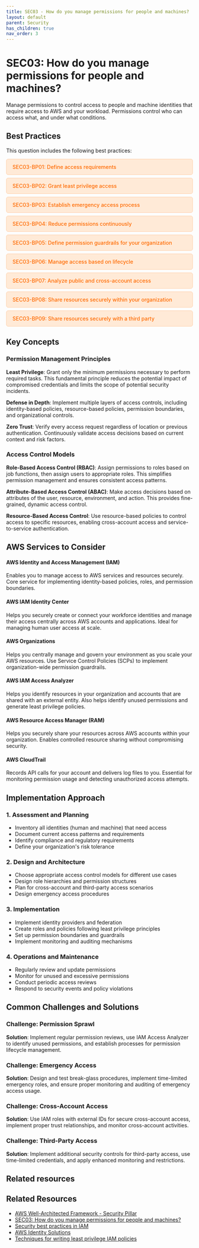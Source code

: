 ```yaml
---
title: SEC03 - How do you manage permissions for people and machines?
layout: default
parent: Security
has_children: true
nav_order: 3
---
```


<div class="pillar-header">
  <h1>SEC03: How do you manage permissions for people and machines?</h1>
  <p>Manage permissions to control access to people and machine identities that require access to AWS and your workload. Permissions control who can access what, and under what conditions.</p>
</div>

## Best Practices

This question includes the following best practices:

<div class="best-practices-list">
  <ul>
    <li><a href="./SEC03-BP01">SEC03-BP01: Define access requirements</a></li>
    <li><a href="./SEC03-BP02">SEC03-BP02: Grant least privilege access</a></li>
    <li><a href="./SEC03-BP03">SEC03-BP03: Establish emergency access process</a></li>
    <li><a href="./SEC03-BP04">SEC03-BP04: Reduce permissions continuously</a></li>
    <li><a href="./SEC03-BP05">SEC03-BP05: Define permission guardrails for your organization</a></li>
    <li><a href="./SEC03-BP06">SEC03-BP06: Manage access based on lifecycle</a></li>
    <li><a href="./SEC03-BP07">SEC03-BP07: Analyze public and cross-account access</a></li>
    <li><a href="./SEC03-BP08">SEC03-BP08: Share resources securely within your organization</a></li>
    <li><a href="./SEC03-BP09">SEC03-BP09: Share resources securely with a third party</a></li>
  </ul>
</div>

## Key Concepts

### Permission Management Principles

**Least Privilege**: Grant only the minimum permissions necessary to perform required tasks. This fundamental principle reduces the potential impact of compromised credentials and limits the scope of potential security incidents.

**Defense in Depth**: Implement multiple layers of access controls, including identity-based policies, resource-based policies, permission boundaries, and organizational controls.

**Zero Trust**: Verify every access request regardless of location or previous authentication. Continuously validate access decisions based on current context and risk factors.

### Access Control Models

**Role-Based Access Control (RBAC)**: Assign permissions to roles based on job functions, then assign users to appropriate roles. This simplifies permission management and ensures consistent access patterns.

**Attribute-Based Access Control (ABAC)**: Make access decisions based on attributes of the user, resource, environment, and action. This provides fine-grained, dynamic access control.

**Resource-Based Access Control**: Use resource-based policies to control access to specific resources, enabling cross-account access and service-to-service authentication.

## AWS Services to Consider

<div class="aws-service">
  <div class="aws-service-content">
    <h4>AWS Identity and Access Management (IAM)</h4>
    <p>Enables you to manage access to AWS services and resources securely. Core service for implementing identity-based policies, roles, and permission boundaries.</p>
  </div>
</div>

<div class="aws-service">
  <div class="aws-service-content">
    <h4>AWS IAM Identity Center</h4>
    <p>Helps you securely create or connect your workforce identities and manage their access centrally across AWS accounts and applications. Ideal for managing human user access at scale.</p>
  </div>
</div>

<div class="aws-service">
  <div class="aws-service-content">
    <h4>AWS Organizations</h4>
    <p>Helps you centrally manage and govern your environment as you scale your AWS resources. Use Service Control Policies (SCPs) to implement organization-wide permission guardrails.</p>
  </div>
</div>

<div class="aws-service">
  <div class="aws-service-content">
    <h4>AWS IAM Access Analyzer</h4>
    <p>Helps you identify resources in your organization and accounts that are shared with an external entity. Also helps identify unused permissions and generate least privilege policies.</p>
  </div>
</div>

<div class="aws-service">
  <div class="aws-service-content">
    <h4>AWS Resource Access Manager (RAM)</h4>
    <p>Helps you securely share your resources across AWS accounts within your organization. Enables controlled resource sharing without compromising security.</p>
  </div>
</div>

<div class="aws-service">
  <div class="aws-service-content">
    <h4>AWS CloudTrail</h4>
    <p>Records API calls for your account and delivers log files to you. Essential for monitoring permission usage and detecting unauthorized access attempts.</p>
  </div>
</div>

## Implementation Approach

### 1. Assessment and Planning
- Inventory all identities (human and machine) that need access
- Document current access patterns and requirements
- Identify compliance and regulatory requirements
- Define your organization's risk tolerance

### 2. Design and Architecture
- Choose appropriate access control models for different use cases
- Design role hierarchies and permission structures
- Plan for cross-account and third-party access scenarios
- Design emergency access procedures

### 3. Implementation
- Implement identity providers and federation
- Create roles and policies following least privilege principles
- Set up permission boundaries and guardrails
- Implement monitoring and auditing mechanisms

### 4. Operations and Maintenance
- Regularly review and update permissions
- Monitor for unused and excessive permissions
- Conduct periodic access reviews
- Respond to security events and policy violations

## Common Challenges and Solutions

### Challenge: Permission Sprawl
**Solution**: Implement regular permission reviews, use IAM Access Analyzer to identify unused permissions, and establish processes for permission lifecycle management.

### Challenge: Emergency Access
**Solution**: Design and test break-glass procedures, implement time-limited emergency roles, and ensure proper monitoring and auditing of emergency access usage.

### Challenge: Cross-Account Access
**Solution**: Use IAM roles with external IDs for secure cross-account access, implement proper trust relationships, and monitor cross-account activities.

### Challenge: Third-Party Access
**Solution**: Implement additional security controls for third-party access, use time-limited credentials, and apply enhanced monitoring and restrictions.

## Related resources

<div class="related-resources">
  <h2>Related Resources</h2>
  <ul>
    <li><a href="https://docs.aws.amazon.com/wellarchitected/latest/security-pillar/welcome.html">AWS Well-Architected Framework - Security Pillar</a></li>
    <li><a href="https://docs.aws.amazon.com/wellarchitected/latest/framework/sec-03.html">SEC03: How do you manage permissions for people and machines?</a></li>
    <li><a href="https://docs.aws.amazon.com/IAM/latest/UserGuide/best-practices.html">Security best practices in IAM</a></li>
    <li><a href="https://aws.amazon.com/identity/">AWS Identity Solutions</a></li>
    <li><a href="https://aws.amazon.com/blogs/security/techniques-for-writing-least-privilege-iam-policies/">Techniques for writing least privilege IAM policies</a></li>
  </ul>
</div>

<style>
.best-practices-list ul {
  list-style-type: none;
  padding-left: 0;
}

.best-practices-list li {
  background-color: #ffead7;
  margin-bottom: 0.5rem;
  border-radius: 5px;
  border: 1px solid #ffcca5;
}

.best-practices-list li a {
  display: block;
  padding: 0.75rem 1rem;
  color: #ff6a00;
  text-decoration: none;
  font-weight: 500;
}

.best-practices-list li a:hover {
  background-color: #ffcca5;
  border-radius: 4px;
}
</style>
